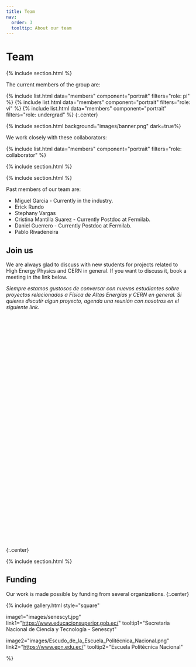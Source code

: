 ```yaml
---
title: Team
nav:
  order: 3
  tooltip: About our team
---
```


# <i class="fas fa-users"></i>Team


{% include section.html %}

The current members of the group are:

{%
  include list.html
  data="members"
  component="portrait"
  filters="role: pi"
%}
{%
  include list.html
  data="members"
  component="portrait"
  filters="role: vi"
%}
{%
  include list.html
  data="members"
  component="portrait"
  filters="role: undergrad"
%}
{:.center}

{% include section.html background="images/banner.png" dark=true%}

We work closely with these collaborators:

{%
  include list.html
  data="members"
  component="portrait"
  filters="role: collaborator"
%}

{% include section.html %}


{% include section.html %}

Past members of our team are:

 * Miguel Garcia - Currently in the industry.
 * Erick Rundo
 * Stephany Vargas
 * Cristina Mantilla Suarez - Currently Postdoc at Fermilab.
 * Daniel Guerrero - Currently  Postdoc at Fermilab.
 * Pablo Rivadeneira 

## Join us

We are always glad to discuss with new students for projects related to High Energy Physics and CERN in general. If you want to discuss it, book a meeting in the link below.

_Siempre estamos gustosos de conversar con nuevos estudiantes sobre proyectos relacionados a Física de Altas Energías y CERN en general. Si quieres discutir algun proyecto, agenda una reunión con nosotros en el siguiente link._

<!-- Calendly inline widget begin -->
<div class="calendly-inline-widget" data-url="https://calendly.com/alefisico/30min" style="min-width:320px;height:630px;"></div>
<script type="text/javascript" src="https://assets.calendly.com/assets/external/widget.js" async></script>
<!-- Calendly inline widget end -->
{:.center}

{% include section.html %}

## Funding

Our work is made possible by funding from several organizations.
{:.center}

{%
  include gallery.html
  style="square"

  image1="images/senescyt.jpg"
  link1="https://www.educacionsuperior.gob.ec/"
  tooltip1="Secretaria Nacional de Ciencia y Tecnología - Senescyt"

  image2="images/Escudo_de_la_Escuela_Politécnica_Nacional.png"
  link2="https://www.epn.edu.ec/"
  tooltip2="Escuela Politécnica Nacional"

%}
